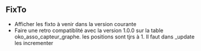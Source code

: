 ## FixTo
* Afficher les fixto à venir dans la version courante
* Faire une retro compatiblité avec la version 1.0.0 sur la table oko_asso_capteur_graphe. les positions sont tjrs à 1. Il faut dans _update les incrementer

